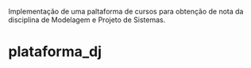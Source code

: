 Implementação de uma paltaforma de cursos para obtenção de nota da disciplina de Modelagem e Projeto de Sistemas.

# plataforma_dj
